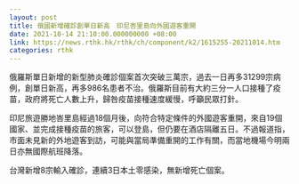 ```yaml
---
layout: post
title: 俄國新增確診創單日新高　印尼峇里島向外國遊客重開
date: 2021-10-14 21:10:00.000000000 +08:00
link: https://news.rthk.hk/rthk/ch/component/k2/1615255-20211014.htm
categories: rthk
---
```


俄羅斯單日新增的新型肺炎確診個案首次突破三萬宗，過去一日再多31299宗病例，創單日新高，再多986名患者不治。俄羅斯目前有大約三分一人口接種了疫苗，政府將死亡人數上升，歸咎疫苗接種速度緩慢，呼籲民眾打針。

印尼旅遊勝地峇里島經過18個月後，向符合特定條件的外國遊客重開，來自19個國家、並完成接種疫苗的旅客，可以登島，但仍要在酒店隔離五日。不過報道指，市面未見新的外地遊客到訪，可能與當局準備重開的工作有關，而當地機場今明兩日亦無國際航班降落。

台灣新增8宗輸入確診，連續3日本土零感染，無新增死亡個案。
